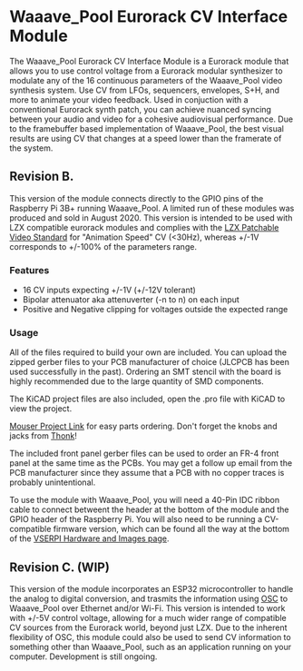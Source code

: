 # Waaave_Pool Eurorack CV Interface Module
The Waaave_Pool Eurorack CV Interface Module is a Eurorack module that allows you to use control voltage from a Eurorack modular synthesizer to modulate any of the 16 continuous parameters of the Waaave_Pool video synthesis system. Use CV from LFOs, sequencers, envelopes, S+H, and more to animate your video feedback. Used in conjuction with a conventional Eurorack synth patch, you can achieve nuanced syncing between your audio and video for a cohesive audiovisual performance. Due to the framebuffer based implementation of Waaave_Pool, the best visual results are using CV that changes at a speed lower than the framerate of the system.

## Revision B.
This version of the module connects directly to the GPIO pins of the Raspberry Pi 3B+ running Waaave_Pool. A limited run of these modules was produced and sold in August 2020. This version is intended to be used with LZX compatible eurorack modules and complies with the [LZX Patchable Video Standard](https://community.lzxindustries.net/t/the-lzx-patchable-video-standard/842) for "Animation Speed" CV (<30Hz), whereas +/-1V corresponds to +/-100% of the parameters range.
### Features
- 16 CV inputs expecting +/-1V (+/-12V tolerant)
- Bipolar attenuator aka attenuverter (-n to n) on each input
- Positive and Negative clipping for voltages outside the expected range
### Usage
All of the files required to build your own are included. You can upload the zipped gerber files to your PCB manufacturer of choice (JLCPCB has been used successfully in the past). Ordering an SMT stencil with the board is highly recommended due to the large quantity of SMD components. 

The KiCAD project files are also included, open the .pro file with KiCAD to view the project.

[Mouser Project Link](https://www.mouser.com/ProjectManager/ProjectDetail.aspx?AccessID=e002599eb7) for easy parts ordering. Don't forget the knobs and jacks from [Thonk](thonk.co.uk)!

The included front panel gerber files can be used to order an FR-4 front panel at the same time as the PCBs. You may get a follow up email from the PCB manufacturer since they assume that a PCB with no copper traces is probably unintentional.

To use the module with Waaave_Pool, you will need a 40-Pin IDC ribbon cable to connect betweent the header at the bottom of the module and the GPIO header of the Raspberry Pi. You will also need to be running a CV-compatible firmware version, which can be found all the way at the bottom of the [VSERPI Hardware and Images page](https://andreijaycreativecoding.com/VSERPI-hardware-and-images).

## Revision C. (WIP)
This version of the module incorporates an ESP32 microcontroller to handle the analog to digital conversion, and trasmits the information using [OSC](https://ccrma.stanford.edu/groups/osc/index.html) to Waaave_Pool over Ethernet and/or Wi-Fi. This version is intended to work with +/-5V control voltage, allowing for a much wider range of compatible CV sources from the Eurorack world, beyond just LZX. Due to the inherent flexibility of OSC, this module could also be used to send CV information to something other than Waaave_Pool, such as an application running on your computer. Development is still ongoing.
